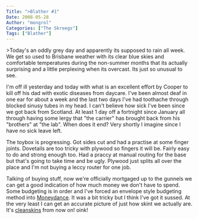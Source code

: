 ```yaml
---
Title: ">Blather #1"
Date: 2008-05-28
Author: "mongrol"
Categories: ["The Skreegs"]
Tags: ["Blather"]
---
```


\>Today's an oddly grey day and apparently its supposed to rain all
week. We get so used to Brisbane weather with its clear blue skies and
comfortable temperatures during the non-summer months that its actually
surprising and a little perplexing when its overcast. Its just so
unusual to see.

I'm off ill yesterday and today with what is an excellent effort by
Cooper to kill off his dad with exotic diseases from daycare. I've been
almost deaf in one ear for about a week and the last two days I've had
toothache through blocked sinusy tubes in my head. I can't believe how
sick I've been since we got back from Scotland. At least 1 day off a
fortnight since January all through having some lergy that "the carrier"
has brought back from his "brothers" at "the lab". When does it end?
Very shortly I imagine since I have no sick leave left.

The toybox is progressing. Got sides cut and had a practise at some
finger joints. Dovetails are too tricky with plywood so fingers it will
be. Fairly easy to do and strong enough too. Had a praccy at manual
routing for the base but that's going to take time and be ugly. Plywood
just splits all over the place and I'm not buying a leccy router for one
job.

Talking of buying stuff, now we're officially mortgaged up to the
gunnels we can get a good indication of how much money we don't have to
spend. Some budgeting is in order and I've forced an envelope style
budgeting method into [Moneydance][]. It was a bit tricky but I think
I've got it sussed. At the very least I can get an accurate picture of
just how skint we actually are. It's [cleanskins][] from now on! oink!

  [Moneydance]: http://www.moneydance.com
  [cleanskins]: http://en.wikipedia.org/wiki/Cleanskin_%28wine%29
